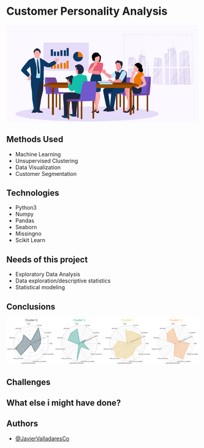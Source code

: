 
# Customer Personality Analysis


![Customer Anaylsis](/Images/dataset-cover.png)


## Methods Used

 - Machine Learning
 - Unsupervised Clustering 
 - Data Visualization
 - Customer Segmentation

## Technologies

- Python3
- Numpy
- Pandas
- Seaborn
- Missingno
- Scikit Learn


## Needs of this project

- Exploratory Data Analysis
- Data exploration/descriptive statistics
- Statistical modeling

## Conclusions

![Cluster Analysis](/images/Cluster_Analysis.png "Radar Chart")

## Challenges

## What else i might have done?


## Authors

- [@JavierValladaresCo](https://www.github.com/JavierValladaresCo)


